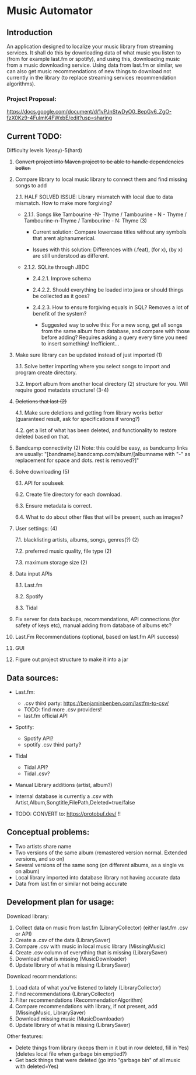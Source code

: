 # Music Automator
## Introduction
An application designed to localize your music library from streaming services. 
It shall do this by downloading data of what music you listen to (from for example last.fm or spotify),
and using this, downloading music from a music downloading service. Using data from last.fm or similar, 
we can also get music recommendations of new things to download not currently in the library (to replace
streaming services recommendation algorithms). 

### Project Proposal:
https://docs.google.com/document/d/1vPJnStwDyO0_BepGv6_ZgO-fzX0Kz9-4FuImK4FWxbE/edit?usp=sharing

## Current TODO:
Difficulty levels 1(easy)-5(hard)
1. ~~Convert project into Maven project to be able to handle dependencies better.~~
2. Compare library to local music library to connect them and find missing songs to add
    
    2.1. HALF SOLVED ISSUE: Library mismatch with local due to data mismatch. How to make more forgiving?
        
    - 2.1.1. Songs like Tambourine -N- Thyme / Tambourine - N - Thyme / Tambourine-n-Thyme / Tambourine - N: Thyme (3)
    
        - Current solution: Compare lowercase titles without any symbols that arent alphanumerical.
            
        - Issues with this solution: Differences with (.feat), (for x), (by x) are still understood as different.
                
    - 2.1.2. SQLite through JBDC 
            
        - 2.4.2.1. Improve schema 
            
        - 2.4.2.2. Should everything be loaded into java or should things be collected as it goes? 
            
        - 2.4.2.3. How to ensure forgiving equals in SQL? Removes a lot of benefit of the system?
                
            -  Suggested way to solve this: For a new song, get all songs from the same album from database, and compare with those
                before adding? Requires asking a query every time you need to insert something! Inefficient...
3. Make sure library can be updated instead of just imported (1) 
    
    3.1. Solve better importing where you select songs to import and program create directory. 
    
    3.2. Import album from another local directory (2)
     structure for you. Will require good metadata structure! (3-4)

4. ~~Deletions that last (2)~~
    
    4.1. Make sure deletions and getting from library works better (guaranteed result, ask for specifications if wrong?)
    
    4.2. get a list of what has been deleted, and functionality to restore deleted based on that.

5. Bandcamp connectivity (2) 
    Note: this could be easy, as bandcamp links are usually:
        "[bandname].bandcamp.com/album/[albumname with "-" as replacement for space and dots. rest is removed?]"
6. Solve downloading (5)
    
    6.1. API for soulseek

    6.2. Create file directory for each download. 

    6.3. Ensure metadata is correct.

    6.4. What to do about other files that will be present, such as images?

7. User settings: (4)
    
    7.1. blacklisting artists, albums, songs, genres(?) (2)
    
    7.2. preferred music quality, file type (2)
    
    7.3. maximum storage size (2)

8. Data input APIs 
    
    8.1. Last.fm
    
    8.2. Spotify
    
    8.3. Tidal

10. Fix server for data backups, recommendations, API connections (for safety of keys etc), manual adding from database of albums etc?
11. Last.Fm Recommendations (optional, based on last.fm API success)
12. GUI
13. Figure out project structure to make it into a jar

## Data sources:
- Last.fm:
    - .csv third party: https://benjaminbenben.com/lastfm-to-csv/
    - TODO: find more .csv providers!
    - last.fm official API
- Spotify:
    - Spotify API?
    - spotify .csv third party?
- Tidal 
    - Tidal API?
    - Tidal .csv?
- Manual Library additions (artist, album?)

- Internal database is currently a .csv with Artist,Album,Songtitle,FilePath,Deleted=true/false
- TODO: CONVERT to: https://protobuf.dev/ !!

## Conceptual problems: 
- Two artists share name
- Two versions of the same album (remastered version normal. Extended versions, and so on)
- Several versions of the same song (on different albums, as a single vs on album)
- Local library imported into database library not having accurate data 
- Data from last.fm or similar not being accurate

## Development plan for usage:

Download library:
1. Collect data on music from last.fm (LibraryCollector) (either last.fm .csv or API)
2. Create a .csv of the data (LibrarySaver)
3. Compare .csv with music in local music library (MissingMusic)
4. Create .csv column of everything that is missing (LibrarySaver)
7. Download what is missing (MusicDownloader)
8. Update library of what is missing (LibrarySaver)

Download recommendations:
1. Load data of what you've listened to lately (LibraryCollector)
2. Find recommendations (LibraryCollector)
3. Filter recommendations (RecommendationAlgorithm)
3. Compare recommendations with library, if not present, add (MissingMusic, LibrarySaver)
4. Download missing music (MusicDownloader)
5. Update library of what is missing (LibrarySaver)

Other features:
- Delete things from library (keeps them in it but in row deleted, fill in Yes) (deletes local file when garbage bin emptied?)
- Get back things that were deleted (go into "garbage bin" of all music with deleted=Yes)